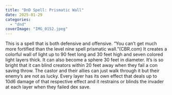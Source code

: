 ```yaml
---
title: "DnD Spell: Prismatic Wall"
date: 2025-01-29
categories: 
  - "dnd"
coverImage: "IMG_0152.jpeg"
---
```


This is a spell that is both defensive and offensive. “You can’t get much more fortified than the level nine spell prismatic wall.”(CBR.com) It creates a colorful wall of light up to 90 feet long and 30 feet high and seven colored light layers thick. It can also become a sphere 30 feet in diameter. It’s is so bright that it can blind creators within 20 feet away when they fail a con saving throw. The castor and their allies can just walk through it but their enemy’s are not as lucky. Every layer has its own effect that deals up to 10d6 damage of that respective effect and it restrains or blinds the invader at each layer when they failed dex save.
